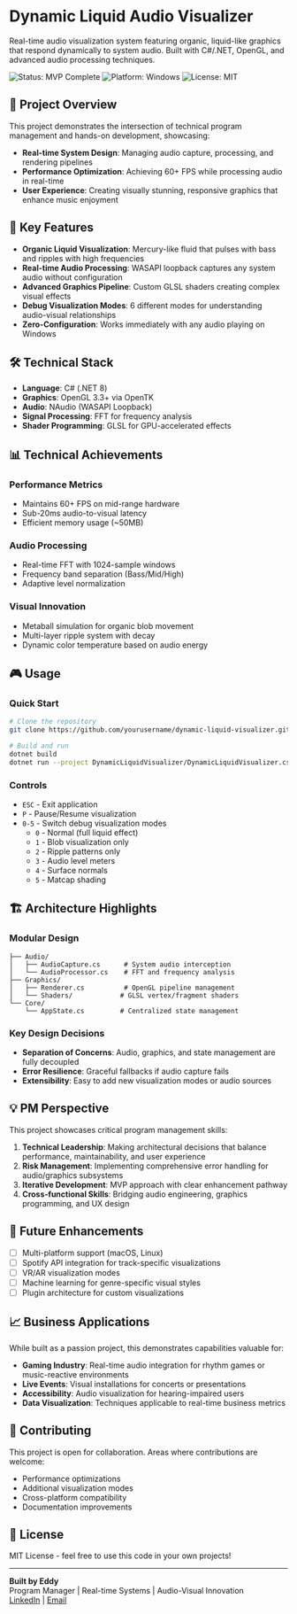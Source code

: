 # Dynamic Liquid Audio Visualizer

Real-time audio visualization system featuring organic, liquid-like graphics that respond dynamically to system audio. Built with C#/.NET, OpenGL, and advanced audio processing techniques.

![Status: MVP Complete](https://img.shields.io/badge/Status-MVP%20Complete-green)
![Platform: Windows](https://img.shields.io/badge/Platform-Windows-blue)
![License: MIT](https://img.shields.io/badge/License-MIT-yellow)

## 🎯 Project Overview

This project demonstrates the intersection of technical program management and hands-on development, showcasing:
- **Real-time System Design**: Managing audio capture, processing, and rendering pipelines
- **Performance Optimization**: Achieving 60+ FPS while processing audio in real-time
- **User Experience**: Creating visually stunning, responsive graphics that enhance music enjoyment

## 🚀 Key Features

- **Organic Liquid Visualization**: Mercury-like fluid that pulses with bass and ripples with high frequencies
- **Real-time Audio Processing**: WASAPI loopback captures any system audio without configuration
- **Advanced Graphics Pipeline**: Custom GLSL shaders creating complex visual effects
- **Debug Visualization Modes**: 6 different modes for understanding audio-visual relationships
- **Zero-Configuration**: Works immediately with any audio playing on Windows

## 🛠️ Technical Stack

- **Language**: C# (.NET 8)
- **Graphics**: OpenGL 3.3+ via OpenTK
- **Audio**: NAudio (WASAPI Loopback)
- **Signal Processing**: FFT for frequency analysis
- **Shader Programming**: GLSL for GPU-accelerated effects

## 📊 Technical Achievements

### Performance Metrics
- Maintains 60+ FPS on mid-range hardware
- Sub-20ms audio-to-visual latency
- Efficient memory usage (~50MB)

### Audio Processing
- Real-time FFT with 1024-sample windows
- Frequency band separation (Bass/Mid/High)
- Adaptive level normalization

### Visual Innovation
- Metaball simulation for organic blob movement
- Multi-layer ripple system with decay
- Dynamic color temperature based on audio energy

## 🎮 Usage

### Quick Start
```bash
# Clone the repository
git clone https://github.com/yourusername/dynamic-liquid-visualizer.git

# Build and run
dotnet build
dotnet run --project DynamicLiquidVisualizer/DynamicLiquidVisualizer.csproj
```

### Controls
- `ESC` - Exit application
- `P` - Pause/Resume visualization
- `0-5` - Switch debug visualization modes
  - `0` - Normal (full liquid effect)
  - `1` - Blob visualization only
  - `2` - Ripple patterns only
  - `3` - Audio level meters
  - `4` - Surface normals
  - `5` - Matcap shading

## 🏗️ Architecture Highlights

### Modular Design
```
├── Audio/
│   ├── AudioCapture.cs      # System audio interception
│   └── AudioProcessor.cs    # FFT and frequency analysis
├── Graphics/
│   ├── Renderer.cs          # OpenGL pipeline management
│   └── Shaders/            # GLSL vertex/fragment shaders
└── Core/
    └── AppState.cs         # Centralized state management
```

### Key Design Decisions
- **Separation of Concerns**: Audio, graphics, and state management are fully decoupled
- **Error Resilience**: Graceful fallbacks if audio capture fails
- **Extensibility**: Easy to add new visualization modes or audio sources

## 💡 PM Perspective

This project showcases critical program management skills:

1. **Technical Leadership**: Making architectural decisions that balance performance, maintainability, and user experience
2. **Risk Management**: Implementing comprehensive error handling for audio/graphics subsystems
3. **Iterative Development**: MVP approach with clear enhancement pathway
4. **Cross-functional Skills**: Bridging audio engineering, graphics programming, and UX design

## 🔄 Future Enhancements

- [ ] Multi-platform support (macOS, Linux)
- [ ] Spotify API integration for track-specific visualizations
- [ ] VR/AR visualization modes
- [ ] Machine learning for genre-specific visual styles
- [ ] Plugin architecture for custom visualizations

## 📈 Business Applications

While built as a passion project, this demonstrates capabilities valuable for:
- **Gaming Industry**: Real-time audio integration for rhythm games or music-reactive environments
- **Live Events**: Visual installations for concerts or presentations  
- **Accessibility**: Audio visualization for hearing-impaired users
- **Data Visualization**: Techniques applicable to real-time business metrics

## 🤝 Contributing

This project is open for collaboration. Areas where contributions are welcome:
- Performance optimizations
- Additional visualization modes
- Cross-platform compatibility
- Documentation improvements

## 📜 License

MIT License - feel free to use this code in your own projects!

---

**Built by Eddy**  
Program Manager | Real-time Systems | Audio-Visual Innovation  
[LinkedIn](https://linkedin.com/in/eddy-brown) | [Email](mailto:e3brown@outlook.com)
